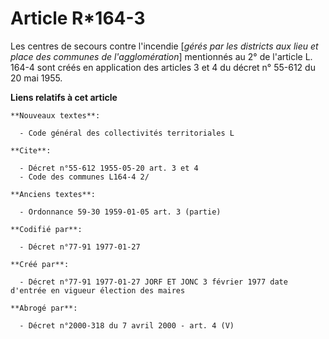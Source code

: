 # Article R*164-3

Les centres de secours contre l'incendie [*gérés par les districts aux lieu et place des communes de l'agglomération*]
mentionnés au 2° de l'article L. 164-4 sont créés en application des articles 3 et 4 du décret n° 55-612 du 20 mai 1955.

**Liens relatifs à cet article**

	**Nouveaux textes**:

	  - Code général des collectivités territoriales L

	**Cite**:

	  - Décret n°55-612 1955-05-20 art. 3 et 4
	  - Code des communes L164-4 2/

	**Anciens textes**:

	  - Ordonnance 59-30 1959-01-05 art. 3 (partie)

	**Codifié par**:

	  - Décret n°77-91 1977-01-27

	**Créé par**:

	  - Décret n°77-91 1977-01-27 JORF ET JONC 3 février 1977 date d'entrée en vigueur élection des maires

	**Abrogé par**:

	  - Décret n°2000-318 du 7 avril 2000 - art. 4 (V)

